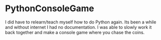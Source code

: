 # PythonConsoleGame

I did have to relearn/teach myself how to do Python again. Its been a while and without internet I had no documentation. I was able to slowly work it back together and make a console game where you chase the coins.
